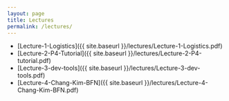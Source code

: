 ```yaml
---
layout: page
title: Lectures
permalink: /lectures/
---
```


* [Lecture-1-Logistics]({{ site.baseurl }}/lectures/Lecture-1-Logistics.pdf)
* [Lecture-2-P4-Tutorial]({{ site.baseurl }}/lectures/Lecture-2-P4-tutorial.pdf)
* [Lecture-3-dev-tools]({{ site.baseurl }}/lectures/Lecture-3-dev-tools.pdf)
* [Lecture-4-Chang-Kim-BFN]({{ site.baseurl }}/lectures/Lecture-4-Chang-Kim-BFN.pdf)

